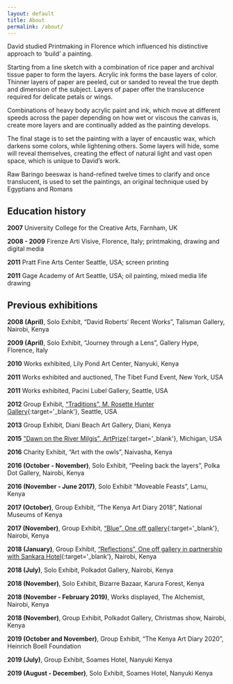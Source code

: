 ```yaml
---
layout: default
title: About
permalink: /about/
---
```


David studied Printmaking in Florence which influenced his distinctive approach to ‘build’ a painting. 

Starting from a line sketch with a combination of rice paper and archival tissue paper to form the layers. Acrylic ink forms the base layers of color. Thinner layers of paper are peeled, cut or sanded to reveal the true depth and dimension of the subject. Layers of paper offer the translucence required for delicate petals or wings.

Combinations of heavy body acrylic paint and ink, which move at different speeds across the paper depending on how wet or viscous the canvas is, create more layers and are continually added as the painting develops. 

The final stage is to set the painting with a layer of encaustic wax, which darkens some colors, while lightening others. Some layers will hide, some will reveal themselves, creating the effect of natural light and vast open space, which is unique to David’s work. 

Raw Baringo beeswax is hand-refined twelve times to clarify and once translucent, is used to set the paintings, an original technique used by Egyptians and Romans


## Education history

__2007__ University College for the Creative Arts, Farnham, UK

__2008 - 2009__ Firenze Arti Visive, Florence, Italy; printmaking, drawing and digital media

__2011__ Pratt Fine Arts Center Seattle, USA; screen printing

__2011__ Gage Academy of Art Seattle, USA; oil painting, mixed media life drawing

## Previous exhibitions

__2008 (April)__, Solo Exhibit, “David Roberts’ Recent Works”, Talisman Gallery, Nairobi, Kenya

__2009 (April)__, Solo Exhibit, “Journey through a Lens”, Gallery Hype, Florence, Italy

__2010__ Works exhibited, Lily Pond Art Center, Nanyuki, Kenya

__2011__ Works exhibited and auctioned, The Tibet Fund Event, New York, USA

__2011__ Works exhibited, Pacini Lubel Gallery, Seattle, USA

__2012__ Group Exhibit, [“Traditions”, M. Rosette Hunter Gallery](https://artgallery.seattlecentral.edu/traditions){:target='_blank'}, Seattle, USA

__2013__ Group Exhibit, Diani Beach Art Gallery, Diani, Kenya

__2015__ ["Dawn on the River Milgis", ArtPrize](https://www.artprize.org/61890){:target='_blank'}, Michigan, USA

__2016__ Charity Exhibit, “Art with the owls”, Naivasha, Kenya

__2016 (October - November)__, Solo Exhibit, “Peeling back the layers”, Polka Dot Gallery, Nairobi, Kenya

__2016 (November - June 2017)__, Solo Exhibit “Moveable Feasts”, Lamu, Kenya

__2017 (October)__,  Group Exhibit, “The Kenya Art Diary 2018”, National Museums of Kenya

__2017 (November)__, Group Exhibit, [“Blue”, One off gallery](https://www.oneoffafrica.com/blue.html){:target='_blank'}, Nairobi, Kenya

__2018 (January)__, Group Exhibit, [“Reflections”, One off gallery in partnership with Sankara Hotel](https://www.oneoffafrica.com/reflections-sankara.html){:target='_blank'}, Nairobi, Kenya

__2018 (July)__, Solo Exhibit, Polkadot Gallery, Nairobi, Kenya

__2018 (November)__, Solo Exhibit, Bizarre Bazaar, Karura Forest, Kenya

__2018 (November - February 2019)__, Works displayed, The Alchemist, Nairobi, Kenya

__2018 (November)__, Group Exhibit, Polkadot Gallery, Christmas show, Nairobi, Kenya

__2019 (October and November)__, Group Exhibit, “The Kenya Art Diary 2020”, Heinrich Boell Foundation

__2019 (July)__, Group Exhibit, Soames Hotel, Nanyuki Kenya

__2019 (August - December)__, Solo Exhibit, Soames Hotel, Nanyuki Kenya
